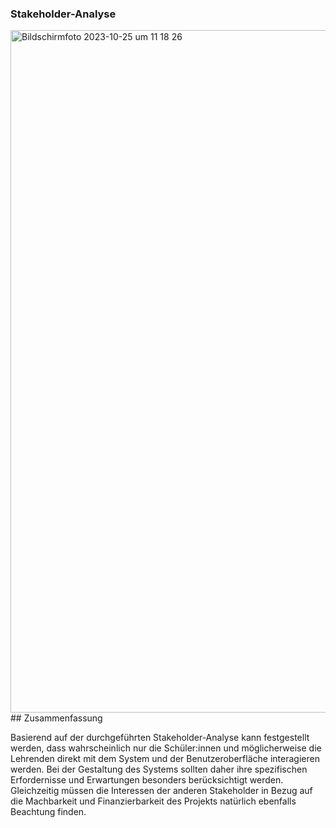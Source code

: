 ### Stakeholder-Analyse
<img width="1092" alt="Bildschirmfoto 2023-10-25 um 11 18 26" src="https://github.com/Svenjatron/EPWS2324NienhausSinghJungjohann/assets/95627941/8a412c12-5593-4bfd-8618-15f4a72460f4">
## Zusammenfassung

Basierend auf der durchgeführten Stakeholder-Analyse kann festgestellt werden, dass wahrscheinlich nur die Schüler:innen und möglicherweise die Lehrenden direkt mit dem System und der Benutzeroberfläche interagieren werden. Bei der Gestaltung des Systems sollten daher ihre spezifischen Erfordernisse und Erwartungen besonders berücksichtigt werden. Gleichzeitig müssen die Interessen der anderen Stakeholder in Bezug auf die Machbarkeit und Finanzierbarkeit des Projekts natürlich ebenfalls Beachtung finden.
